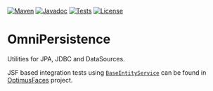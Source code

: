 [![Maven](https://img.shields.io/maven-metadata/v/https/repo.maven.apache.org/maven2/org/omnifaces/omnipersistence/maven-metadata.xml.svg)](https://repo.maven.apache.org/maven2/org/omnifaces/omnipersistence/)
[![Javadoc](https://javadoc.io/badge/org.omnifaces/omnipersistence.svg)](https://javadoc.io/doc/org.omnifaces/omnipersistence) 
[![Tests](https://github.com/omnifaces/omnipersistence/actions/workflows/maven.yml/badge.svg)](https://github.com/omnifaces/omnipersistence/actions)
[![License](https://img.shields.io/:license-apache-blue.svg)](https://www.apache.org/licenses/LICENSE-2.0.html)

# OmniPersistence

Utilities for JPA, JDBC and DataSources.

JSF based integration tests using [`BaseEntityService`](https://github.com/omnifaces/omnipersistence/blob/develop/src/main/java/org/omnifaces/persistence/service/BaseEntityService.java) can be found in [OptimusFaces](https://github.com/omnifaces/optimusfaces) project.
